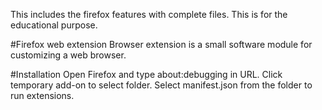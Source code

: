 

This includes the firefox features with complete files. This is for the educational purpose.

#Firefox web extension
Browser extension is a small software module for customizing a web browser. 

#Installation
Open Firefox and type about:debugging in URL. Click temporary add-on to select folder. Select manifest.json from the folder to run extensions.



